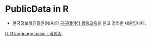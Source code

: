 # PublicData in R
- 한국정보화진흥원(NIA)의 [공공데이터 활용교육](http://www.opensquared.org/home/program/education.do)을 듣고 정리한 내용입니다.  

[0. R language basic - 작업중](https://iamwooki.github.io/PublicData_R/0.Rbase/1.basic.html)
